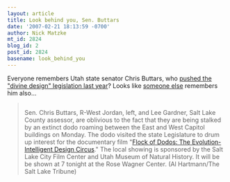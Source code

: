 ```yaml
---
layout: article
title: Look behind you, Sen. Buttars
date: '2007-02-21 18:13:59 -0700'
author: Nick Matzke
mt_id: 2824
blog_id: 2
post_id: 2824
basename: look_behind_you
---
```

Everyone remembers Utah state senator Chris Buttars, who [pushed the "divine design" legislation last year](http://www.ncseweb.org/resources/news/2005/UT/374_divine_design_legislation_in_7_21_2005.asp)?  Looks like [someone else](http://www.sltrib.com/portlet/article/html/render_gallery.jsp?articleId=5263957&amp;siteId=297&amp;startImage=1) remembers him also...

> <img src="http://extras.mnginteractive.com/live/media/site297/2007/0220/20070220__xgr_center_0220~1_Gallery.jpg" alt="" style="" />
> 
> Sen. Chris Buttars, R-West Jordan, left, and Lee Gardner, Salt Lake County assessor, are oblivious to the fact that they are being stalked by an extinct dodo roaming between the East and West Capitol buildings on Monday. The dodo visited the state Legislature to drum up interest for the documentary film "[Flock of Dodos: The Evolution-Intelligent Design Circus](http://www.flockofdodos.com/)." The local showing is sponsored by the Salt Lake City Film Center and Utah Museum of Natural History. It will be be shown at 7 tonight at the Rose Wagner Center. (Al Hartmann/The Salt Lake Tribune)
